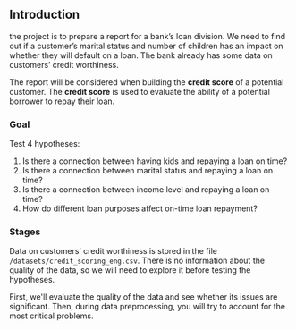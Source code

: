 
## Introduction 
the project is to prepare a report for a bank’s loan division. We need to find out if a customer’s marital status and number of children has an impact on whether they will default on a loan. The bank already has some data on customers’ credit worthiness.

The report will be considered when building the **credit score** of a potential customer. The **credit score** is used to evaluate the ability of a potential borrower to repay their loan.

### Goal
Test 4 hypotheses:
1. Is there a connection between having kids and repaying a loan on time?
2. Is there a connection between marital status and repaying a loan on time?
3. Is there a connection between income level and repaying a loan on time?
4. How do different loan purposes affect on-time loan repayment?

### Stages 
Data on  customers’ credit worthiness is stored in the file `/datasets/credit_scoring_eng.csv`. There is no information about the quality of the data, so we will need to explore it before testing the hypotheses. 

First, we'll evaluate the quality of the data and see whether its issues are significant. Then, during data preprocessing, you will try to account for the most critical problems.
